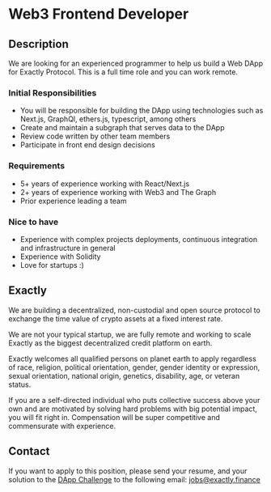 # Web3 Frontend Developer

## Description

We are looking for an experienced programmer to help us build a Web DApp for Exactly Protocol.
This is a full time role and you can work remote.

### Initial Responsibilities

- You will be responsible for building the DApp using technologies such as Next.js, GraphQl, ethers.js, typescript, among others
- Create and maintain a subgraph that serves data to the DApp
- Review code written by other team members
- Participate in front end design decisions

### Requirements

- 5+ years of experience working with React/Next.js
- 2+ years of experience working with Web3 and The Graph
- Prior experience leading a team

### Nice to have

- Experience with complex projects deployments, continuous integration and infrastructure in general
- Experience with Solidity
- Love for startups :)

## Exactly

We are building a decentralized, non-custodial and open source protocol to exchange the time value of crypto assets at a fixed interest rate.

We are not your typical startup, we are fully remote and working to scale Exactly as the biggest decentralized credit platform on earth.

Exactly welcomes all qualified persons on planet earth to apply regardless of race, religion, political orientation, gender, gender identity or expression, sexual orientation, national origin, genetics, disability, age, or veteran status.

If you are a self-directed individual who puts collective success above your own and are motivated by solving hard problems with big potential impact, you will fit right in. Compensation will be super competitive and commensurate with experience.

## Contact

If you want to apply to this position, please send your resume, and your solution to the [DApp Challenge](https://github.com/exactly-finance/dapps-challenge) to the following email: jobs@exactly.finance
